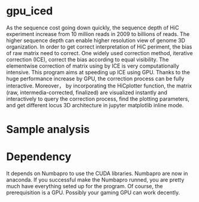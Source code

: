 # gpu_iced
As the sequence cost going down quickly, the sequence depth of HiC experiment increase from 10 million reads in 2009 to billions of reads.
The higher sequence depth can enable higher resolution view of genome 3D organization. In order to get correct interpretation of HiC
periment, the bias of raw matrix need to correct. One widely used correction method, iterative correction (ICE), correct the bias 
according to equal visibility. The elementwise correction of matrix using by ICE is very computationally intensive. This program aims at
speeding up ICE using GPU. Thanks to the huge performance increase by GPU, the correction process can be fully interactive. Moreover，
by incorporating the HiCplotter function, the matrix (raw, intermedia-corrected, finalized) are visualized instantly and interactively
to query the correction process, find the plotting parameters, and get different locus 3D architecture in jupyter matplotlib inline mode.

# Sample analysis


# Dependency
It depends on Numbapro to use the CUDA libraries. Numbapro are now in anaconda. If you successful make the Numbapro runned, you are pretty 
much have everything seted up for the program. Of course, the prerequisition is a GPU. Possibly your gaming GPU can work decently.
